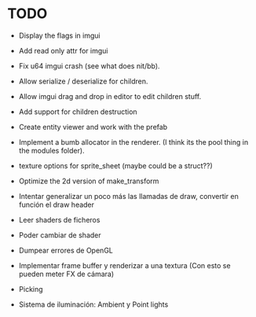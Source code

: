# TODO

- Display the flags in imgui
- Add read only attr for imgui
- Fix u64 imgui crash (see what does nit/bb).
- Allow serialize / deserialize for children.
- Allow imgui drag and drop in editor to edit children stuff.
- Add support for children destruction
- Create entity viewer and work with the prefab

- Implement a bumb allocator in the renderer. (I think its the pool thing in the modules folder).
- texture options for sprite_sheet (maybe could be a struct??)
- Optimize the 2d version of make_transform
- Intentar generalizar un poco más las llamadas de draw, convertir en función el draw header
- Leer shaders de ficheros
- Poder cambiar de shader
- Dumpear errores de OpenGL
- Implementar frame buffer y renderizar a una textura (Con esto se pueden meter FX de cámara)
- Picking
- Sistema de iluminación: Ambient y Point lights